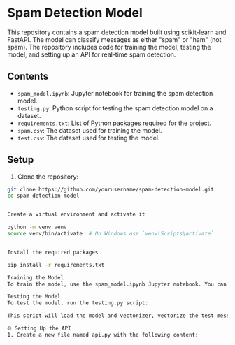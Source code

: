 # Spam Detection Model

This repository contains a spam detection model built using scikit-learn and FastAPI. The model can classify messages as either "spam" or "ham" (not spam). The repository includes code for training the model, testing the model, and setting up an API for real-time spam detection.

## Contents

- `spam_model.ipynb`: Jupyter notebook for training the spam detection model.
- `testing.py`: Python script for testing the spam detection model on a dataset.
- `requirements.txt`: List of Python packages required for the project.
- `spam.csv`: The dataset used for training the model.
- `test.csv`: The dataset used for testing the model.

## Setup

1. Clone the repository:

```bash
git clone https://github.com/yourusername/spam-detection-model.git
cd spam-detection-model


Create a virtual environment and activate it

python -m venv venv
source venv/bin/activate  # On Windows use `venv\Scripts\activate`


Install the required packages

pip install -r requirements.txt

Training the Model
To train the model, use the spam_model.ipynb Jupyter notebook. You can run the notebook locally or use a Jupyter notebook service like Google Colab.

Testing the Model
To test the model, run the testing.py script:

This script will load the model and vectorizer, vectorize the test messages from test.csv, make predictions, and save the results to test_spam_results.csv.

🌐 Setting Up the API
1. Create a new file named api.py with the following content:


